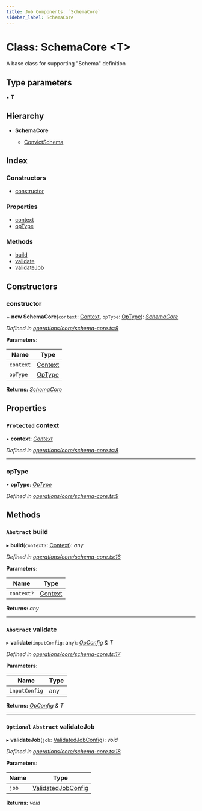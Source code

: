 ```yaml
---
title: Job Components: `SchemaCore`
sidebar_label: SchemaCore
---
```


# Class: SchemaCore <**T**>

A base class for supporting "Schema" definition

## Type parameters

▪ **T**

## Hierarchy

* **SchemaCore**

  * [ConvictSchema](convictschema.md)

## Index

### Constructors

* [constructor](schemacore.md#constructor)

### Properties

* [context](schemacore.md#protected-context)
* [opType](schemacore.md#optype)

### Methods

* [build](schemacore.md#abstract-build)
* [validate](schemacore.md#abstract-validate)
* [validateJob](schemacore.md#optional-abstract-validatejob)

## Constructors

###  constructor

\+ **new SchemaCore**(`context`: [Context](../interfaces/context.md), `opType`: [OpType](../overview.md#optype)): *[SchemaCore](schemacore.md)*

*Defined in [operations/core/schema-core.ts:9](https://github.com/terascope/teraslice/blob/0ae31df4/packages/job-components/src/operations/core/schema-core.ts#L9)*

**Parameters:**

Name | Type |
------ | ------ |
`context` | [Context](../interfaces/context.md) |
`opType` | [OpType](../overview.md#optype) |

**Returns:** *[SchemaCore](schemacore.md)*

## Properties

### `Protected` context

• **context**: *[Context](../interfaces/context.md)*

*Defined in [operations/core/schema-core.ts:8](https://github.com/terascope/teraslice/blob/0ae31df4/packages/job-components/src/operations/core/schema-core.ts#L8)*

___

###  opType

• **opType**: *[OpType](../overview.md#optype)*

*Defined in [operations/core/schema-core.ts:9](https://github.com/terascope/teraslice/blob/0ae31df4/packages/job-components/src/operations/core/schema-core.ts#L9)*

## Methods

### `Abstract` build

▸ **build**(`context?`: [Context](../interfaces/context.md)): *any*

*Defined in [operations/core/schema-core.ts:16](https://github.com/terascope/teraslice/blob/0ae31df4/packages/job-components/src/operations/core/schema-core.ts#L16)*

**Parameters:**

Name | Type |
------ | ------ |
`context?` | [Context](../interfaces/context.md) |

**Returns:** *any*

___

### `Abstract` validate

▸ **validate**(`inputConfig`: any): *[OpConfig](../interfaces/opconfig.md) & T*

*Defined in [operations/core/schema-core.ts:17](https://github.com/terascope/teraslice/blob/0ae31df4/packages/job-components/src/operations/core/schema-core.ts#L17)*

**Parameters:**

Name | Type |
------ | ------ |
`inputConfig` | any |

**Returns:** *[OpConfig](../interfaces/opconfig.md) & T*

___

### `Optional` `Abstract` validateJob

▸ **validateJob**(`job`: [ValidatedJobConfig](../interfaces/validatedjobconfig.md)): *void*

*Defined in [operations/core/schema-core.ts:18](https://github.com/terascope/teraslice/blob/0ae31df4/packages/job-components/src/operations/core/schema-core.ts#L18)*

**Parameters:**

Name | Type |
------ | ------ |
`job` | [ValidatedJobConfig](../interfaces/validatedjobconfig.md) |

**Returns:** *void*
